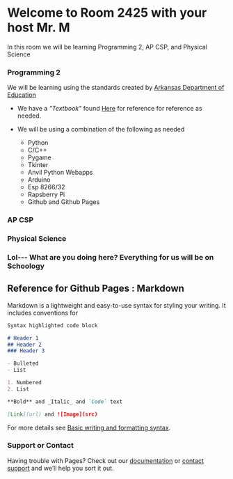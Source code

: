 # Welcome to Room 2425 with your host Mr. M

In this room we will be learning Programming 2, AP CSP, and Physical Science

### Programming 2 
We will be learning using the standards created by [Arkansas Department of Education](https://docs.google.com/document/d/1_kqCvBGFxfmCbw5t2U7WLIzFAfhYt7-f3H3DFKTewQQ/edit?usp=sharing) 
- We have a *_"Textbook"_* found [Here](https://docs.google.com/presentation/d/1NwwAslqj6jwHXiazIy-RDDhlVP950r24G3t53ML63x8/edit?usp=sharing) for reference for reference as needed.

- We will be using a combination of the following as needed
    - Python
    - C/C++
    - Pygame
    - Tkinter
    - Anvil Python Webapps
    - Arduino 
    - Esp 8266/32
    - Rapsberry Pi
    - Github and Github Pages

### AP CSP


### Physical Science

### Lol--- What are you doing here? Everything for us will be on Schoology


## Reference for Github Pages : Markdown

Markdown is a lightweight and easy-to-use syntax for styling your writing. It includes conventions for

```markdown
Syntax highlighted code block

# Header 1
## Header 2
### Header 3

- Bulleted
- List

1. Numbered
2. List

**Bold** and _Italic_ and `Code` text

[Link](url) and ![Image](src)
```

For more details see [Basic writing and formatting syntax](https://docs.github.com/en/github/writing-on-github/getting-started-with-writing-and-formatting-on-github/basic-writing-and-formatting-syntax).


### Support or Contact

Having trouble with Pages? Check out our [documentation](https://docs.github.com/categories/github-pages-basics/) or [contact support](https://support.github.com/contact) and we’ll help you sort it out.
